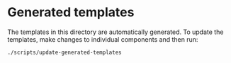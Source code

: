 # Generated templates

The templates in this directory are automatically generated. To update the
templates, make changes to individual components and then run:

```
./scripts/update-generated-templates
```
